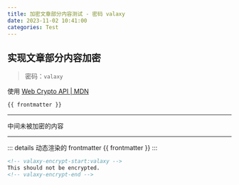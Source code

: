 ```yaml
---
title: 加密文章部分内容测试 - 密码 valaxy
date: 2023-11-02 10:41:00
categories: Test
---
```


## 实现文章部分内容加密

> 密码：`valaxy`

使用 [Web Crypto API | MDN](https://developer.mozilla.org/en-US/docs/Web/API/Web_Crypto_API)

<!-- valaxy-encrypt-start:valaxy -->

```md
{{ frontmatter }}
```

<!-- valaxy-encrypt-end -->

---

中间未被加密的内容

---

<!-- valaxy-encrypt-start:valaxy -->

::: details 动态渲染的 frontmatter
{{ frontmatter }}
:::

<!-- valaxy-encrypt-end -->

```md
<!-- valaxy-encrypt-start:valaxy -->
This should not be encrypted.
<!-- valaxy-encrypt-end -->
```
